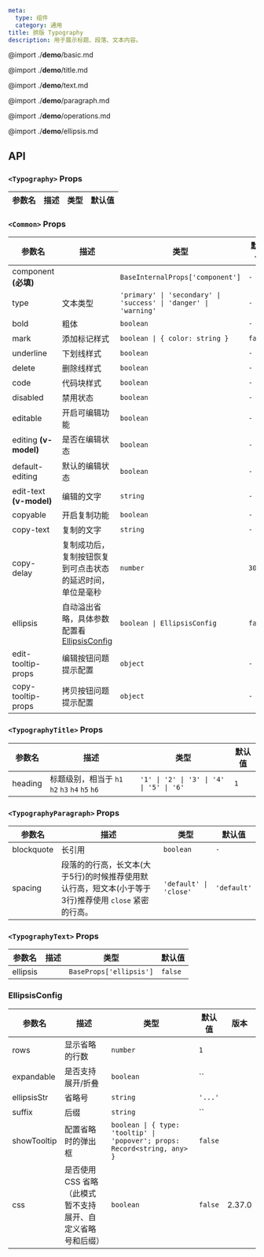 ```yaml
meta:
  type: 组件
  category: 通用
title: 排版 Typography
description: 用于展示标题、段落、文本内容。
```

@import ./**demo**/basic.md

@import ./**demo**/title.md

@import ./**demo**/text.md

@import ./**demo**/paragraph.md

@import ./**demo**/operations.md

@import ./**demo**/ellipsis.md

## API

### `<Typography>` Props

|参数名|描述|类型|默认值|
|---|---|---|---|


### `<Common>` Props

|参数名|描述|类型|默认值|版本|
|---|---|---|---|---|
|component **(必填)**||`BaseInternalProps['component']`|`-`||
|type|文本类型|`'primary' \| 'secondary' \| 'success' \| 'danger' \| 'warning'`|`-`||
|bold|粗体|`boolean`|`-`||
|mark|添加标记样式|`boolean \| { color: string }`|`false`||
|underline|下划线样式|`boolean`|`-`||
|delete|删除线样式|`boolean`|`-`||
|code|代码块样式|`boolean`|`-`||
|disabled|禁用状态|`boolean`|`-`||
|editable|开启可编辑功能|`boolean`|`-`||
|editing **(v-model)**|是否在编辑状态|`boolean`|`-`||
|default-editing|默认的编辑状态|`boolean`|`-`||
|edit-text **(v-model)**|编辑的文字|`string`|`-`||
|copyable|开启复制功能|`boolean`|`-`||
|copy-text|复制的文字|`string`|`-`||
|copy-delay|复制成功后，复制按钮恢复到可点击状态的延迟时间，单位是毫秒|`number`|`3000`|2.16.0|
|ellipsis|自动溢出省略，具体参数配置看 [EllipsisConfig](#EllipsisConfig)|`boolean \| EllipsisConfig`|`false`||
|edit-tooltip-props|编辑按钮问题提示配置|`object`|`-`|2.32.0|
|copy-tooltip-props|拷贝按钮问题提示配置|`object`|`-`|2.32.0|

### `<TypographyTitle>` Props

|参数名|描述|类型|默认值|
|---|---|---|---|
|heading|标题级别，相当于 `h1` `h2` `h3` `h4` `h5` `h6`|`'1' \| '2' \| '3' \| '4' \| '5' \| '6'`|`1`|

### `<TypographyParagraph>` Props

|参数名|描述|类型|默认值|
|---|---|---|---|
|blockquote|长引用|`boolean`|`-`|
|spacing|段落的的行高，长文本(大于5行)的时候推荐使用默认行高，短文本(小于等于3行)推荐使用 `close` 紧密的行高。|`'default' \| 'close'`|`'default'`|

### `<TypographyText>` Props

|参数名|描述|类型|默认值|
|---|---|---|---|
|ellipsis||`BaseProps['ellipsis']`|`false`|

### EllipsisConfig

|参数名|描述|类型|默认值|版本|
|---|---|---|---|---|
|rows|显示省略的行数|`number`|`1`||
|expandable|是否支持展开/折叠|`boolean`|``||
|ellipsisStr|省略号|`string`|`'...'`||
|suffix|后缀|`string`|``||
|showTooltip|配置省略时的弹出框|`boolean \| { type: 'tooltip' \| 'popover'; props: Record<string, any> }`|`false`||
|css|是否使用 CSS 省略（此模式暂不支持展开、自定义省略号和后缀）|`boolean`|`false`|2.37.0|